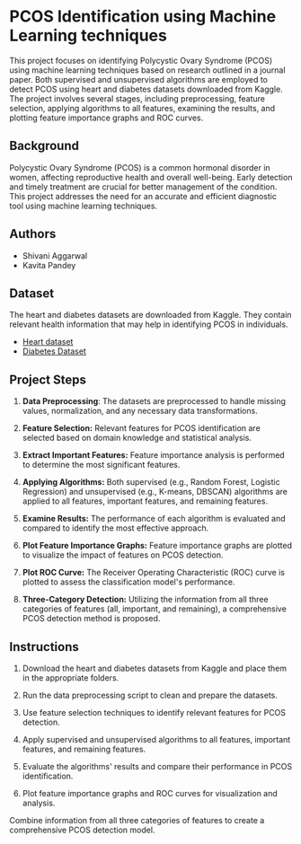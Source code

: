
# PCOS Identification using Machine Learning techniques 

This project focuses on identifying Polycystic Ovary Syndrome (PCOS) using machine learning techniques based on research outlined in a journal paper. Both supervised and unsupervised algorithms are employed to detect PCOS using heart and diabetes datasets downloaded from Kaggle. The project involves several stages, including preprocessing, feature selection, applying algorithms to all features, examining the results, and plotting feature importance graphs and ROC curves.


## Background 
Polycystic Ovary Syndrome (PCOS) is a common hormonal disorder in women, affecting reproductive health and overall well-being. Early detection and timely treatment are crucial for better management of the condition. This project addresses the need for an accurate and efficient diagnostic tool using machine learning techniques.
## Authors

- Shivani Aggarwal 
- Kavita Pandey 


## Dataset
The heart and diabetes datasets are downloaded from Kaggle. They contain relevant health information that may help in identifying PCOS in individuals.

- [Heart dataset](https://www.kaggle.com/datasets/johnsmith88/heart-disease-dataset)
- [Diabetes Dataset](https://www.kaggle.com/datasets/akshaydattatraykhare/diabetes-dataset)

## Project Steps
1. **Data Preprocessing**: The datasets are preprocessed to handle missing values, normalization, and any necessary data transformations.

2. **Feature Selection:** Relevant features for PCOS identification are selected based on domain knowledge and statistical analysis.

3. **Extract Important Features:** Feature importance analysis is performed to determine the most significant features.

4. **Applying Algorithms:** Both supervised (e.g., Random Forest, Logistic Regression) and unsupervised (e.g., K-means, DBSCAN) algorithms are applied to all features, important features, and remaining features.

5. **Examine Results:** The performance of each algorithm is evaluated and compared to identify the most effective approach.

6. **Plot Feature Importance Graphs:** Feature importance graphs are plotted to visualize the impact of features on PCOS detection.

7. **Plot ROC Curve:** The Receiver Operating Characteristic (ROC) curve is plotted to assess the classification model's performance.

8. **Three-Category Detection:** Utilizing the information from all three categories of features (all, important, and remaining), a comprehensive PCOS detection method is proposed.

## Instructions
1. Download the heart and diabetes datasets from Kaggle and place them in the appropriate folders.

2. Run the data preprocessing script to clean and prepare the datasets.

3. Use feature selection techniques to identify relevant features for PCOS detection.

4. Apply supervised and unsupervised algorithms to all features, important features, and remaining features.

5. Evaluate the algorithms' results and compare their performance in PCOS identification.

6. Plot feature importance graphs and ROC curves for visualization and analysis.

Combine information from all three categories of features to create a comprehensive PCOS detection model.


